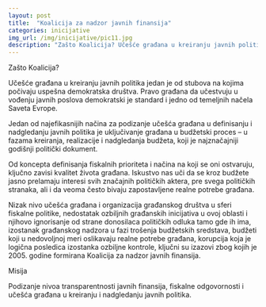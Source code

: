 ```yaml
---
layout: post
title:  "Koalicija za nadzor javnih finansija"
categories: inicijative
img_url: /img/inicijative/pic11.jpg
description: "Zašto Koalicija? Učešće građana u kreiranju javnih politika jedan je od stubova na kojima počivaju uspešna demokratska društva. Pravo građana da učestvuju u vođenju javnih poslova demokratski je standard i jedno od temeljnih načela Saveta Evrope. Jedan od najefikasnijih načina za podizanje učešća građana u definisanju i nadgledanju javnih politika je uključivanje građana u budžetski"
---
```


Zašto Koalicija?

Učešće građana u kreiranju javnih politika jedan je od stubova na kojima počivaju uspešna demokratska društva. Pravo građana da učestvuju u vođenju javnih poslova demokratski je standard i jedno od temeljnih načela Saveta Evrope.

Jedan od najefikasnijih načina za podizanje učešća građana u definisanju i nadgledanju javnih politika je uključivanje građana u budžetski proces – u fazama kreiranja, realizacije i nadgledanja budžeta, koji je najznačajniji godišnji politički dokument.

Od koncepta definisanja fiskalnih prioriteta i načina na koji se oni ostvaruju, ključno zavisi kvalitet života građana. Iskustvo nas uči da se kroz budžete jasno prelamaju interesi svih značajnih političkih aktera, pre svega političkih stranaka, ali i da veoma često bivaju zapostavljene realne potrebe građana.

Nizak nivo učešća građana i organizacija građanskog društva u sferi fiskalne politike, nedostatak ozbiljnih građanskih inicijativa u ovoj oblasti i njihovo ignorisanje od strane donosilaca političkih odluka tamo gde ih ima, izostanak građanskog nadzora u fazi trošenja budžetskih sredstava, budžeti koji u nedovoljnoj meri oslikavaju realne potrebe građana, korupcija koja je logična posledica izostanka ozbiljne kontrole, ključni su izazovi zbog kojih je 2005. godine formirana Koalicija za nadzor javnih finansija.

Misija

Podizanje nivoa transparentnosti javnih finansija, fiskalne odgovornosti i učešća građana u kreiranju i nadgledanju javnih politika.